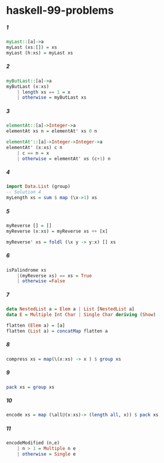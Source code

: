 # haskell-99-problems

##### 1
```haskell
myLast::[a]->a
myLast (xs:[]) = xs
myLast (h:xs) = myLast xs
```

##### 2
```haskell
myButLast::[a]->a
myButLast (x:xs) 
	| length xs == 1 = x
	| otherwise = myButLast xs
```

##### 3
```haskell
elementAt::[a]->Integer->a
elementAt xs n = elementAt' xs 0 n

elementAt'::[a]->Integer->Integer->a
elementAt' (x:xs) c n  
	| c == n = x
	| otherwise = elementAt' xs (c+1) n
```

##### 4
```haskell
import Data.List (group)
-- Solution 4
myLength xs = sum $ map (\x->1) xs
```

##### 5
```haskell
myReverse [] = []
myReverse (x:xs) = myReverse xs ++ [x]

myReverse' xs = foldl (\x y -> y:x) [] xs
```

##### 6
```haskell
isPalindrome xs  
	|(myReverse xs) == xs = True
	| otherwise =False
```

##### 7
```haskell
data NestedList a = Elem a | List [NestedList a]
data E = Multiple Int Char | Single Char deriving (Show)

flatten (Elem a) = [a]
flatten (List a) = concatMap flatten a
```

##### 8
```haskell
compress xs = map(\(x:xs) -> x ) $ group xs
```

##### 9
```haskell
pack xs = group xs
```

##### 10
```haskell
encode xs = map (\all@(x:xs)-> (length all, x)) $ pack xs
```

##### 11
```haskell
encodeModified (n,e)
	| n > 1 = Multiple n e
	| otherwise = Single e
```
